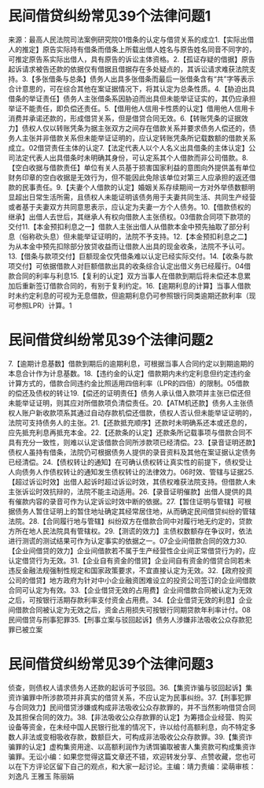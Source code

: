 # 民间借贷纠纷常见39个法律问题1

来源：最高人民法院司法案例研究院01借条的认定与借贷关系的成立1.【实际出借人的推定】原告实际持有借条而借条上所载出借人姓名与原告姓名同音不同字的，可推定原告系实际出借人，具有原告的诉讼主体资格。2.【孤证存疑的借据】原告起诉请求被告还款的依据仅有借据且借据存在多处疑点的，其诉讼请求难获法院支持。3.【多张借条与总条】债务人出具多张借条而最后一张借条含有“共”字等表示合计意思的，可在综合其他在案证据情况下，将其认定为总条性质。4.【胁迫出具借条的举证责任】债务人主张借条系因胁迫而出具但未能举证证实的，其仍应承担举证不能责任，即负偿还责任。5.【借用他人信用卡性质的认定】借用他人信用卡消费并承诺还款的，形成借贷关系，但是借贷合同无效。6.【转账凭条的证据效力】债权人仅以转账凭条为据主张双方之间存在借款关系并要求债务人偿还的，债务人主张并非借款关系但未能举证证明的，应认定转账凭条所记载数额的借款关系成立。02借贷责任主体的认定7.【法定代表人以个人名义出具借条的主体认定】公司法定代表人出具借条时未明确其身份，可认定系其个人借款而非公司借款。8.【空白收据与借款责任】单位有关人员基于损害国家利益的意图向外提供盖有单位财务印章的空白收据是无效行为，但不能因此免除该单位对第三人应承担的返还借款的民事责任。9.【夫妻个人借款的认定】婚姻关系存续期间一方对外举债数额明显超出日常生活所需，且债权人未能证明该债务用于夫妻共同生活、共同生产经营或者基于夫妻双方共同意思表示，应认定为夫妻一方个人债务。10.【借款债权的继承】出借人去世后，其继承人有权向借款人主张债权。03借款合同项下款项的交付11.【本金预扣利息之一】借款人主张出借人从借款本金中预先抽取了部分利息（俗称砍头息）但未能举证证明的，法院不予支持。12.【本金预扣利息之二】为从本金中预先扣除部分放贷收益而让借款人出具的现金收条，法院不予认可。13.【借条与款项交付】巨额现金仅凭借条难以认定已经实际交付。14.【收条与款项交付】可依据借款人对巨额借款出具的收条综合认定出借义务已经履行。04借款合同的利率与利息15.【复利的认定】双方当事人在借款到期后将未偿还本息累加后重新签订借款合同的，有别于复利约定。16.【逾期利息的计算】当事人借款时未约定利息的可视为无息借款，但逾期利息仍可参照银行同类逾期还款利率（现可参照LPR）计算。1

# 民间借贷纠纷常见39个法律问题2

7.【逾期计息基数】借款到期后的逾期利息，可根据当事人合同约定以到期逾期的本息合计作为计息基数。18.【违约金的认定】借款期内未约定利息但约定违约金计算方式的，借款合同违约金比照适用四倍利率（LPR的四倍）的限制。05借款的偿还及债权的转让19.【偿还的证明责任】债务人承认借入款项并主张已偿还但未能举证证明，则其应对所借款项负清偿责任。20.【ATM机还款】债务人主张债权人账户新收款项系其通过自动存款机偿还借款，债权人否认但未能举证证明的，法院可支持债务人的主张。21.【还款抵充顺序】还款时未明确系还本或还息的，应先抵充利息再抵充本金。22.【还款条的认定】还款条所记载事项与借款合同不具有充分一致性，则难以认定该借款合同所涉款项已经清偿。23.【录音证明还款】债权人虽持有借条，法院仍可根据债务人提供的录音资料及其他在案证据认定债务已经清偿。24.【债权转让的通知】在可确认债权转让真实性的前提下，债权受让人向债务人作债权转让的通知发生债权转让的法律效力。06时效、管辖与证据25.【超过诉讼时效】出借人起诉时超过诉讼时效，其债权难获法院支持。但借款人未主张诉讼时效抗辩的，法院不能主动适用。26.【录音证明催款】出借人提供的具有催款内容的录音可作为认定诉讼时效中断的依据。27.【暂住证明与管辖】可根据债务人暂住证明上的暂住地址确定其经常居住地，从而确定民间借贷纠纷的管辖法院。28.【合同履行地与管辖】纠纷双方在借款合同中对履行地无约定的，贷款方所在地人民法院具有管辖权。29.【测谎的效力】主债权数额存在争议时，依法进行测谎的测试结果可作为认定事实的依据之一。07企业间借款合同的效力30.【企业间借贷的效力】企业间借款若不属于生产经营性企业间正常借贷行为的，应认定借贷行为无效。31.【企业自有资金的借贷】企业间自有资金的借贷合同若未违反金融法规强制性规定和国家政策要求，不宜直接认定为无效。32.【政府投资公司的借贷】地方政府为针对中小企业融资困难设立的投资公司签订的企业间借款合同可认定为有效。33.【企业借贷无效的占用费】企业间借款合同被认定为无效之后，可按银行活期存款利率支付资金占用费。34.【企业借贷无效的利息】企业间借款合同被认定为无效之后，资金占用损失可按银行同期贷款年利率计付。08民间借贷与刑事犯罪35.【刑事立案与驳回起诉】债务人涉嫌非法吸收公众存款犯罪已被立案

# 民间借贷纠纷常见39个法律问题3

侦查，则债权人请求债务人还款的起诉可予驳回。36.【集资诈骗与驳回起诉】集资诈骗罪中所涉款项并非真实的借贷关系，不应认定为民事纠纷。37.【刑事犯罪与合同效力】民间借贷涉嫌或构成非法吸收公众存款罪的，并不当然影响借贷合同及其担保合同的效力。38.【非法吸收公众存款罪的认定】为筹措企业经营、购买设备等资金，在未经中国人民银行批准的情况下，许以给付高额利息，向不特定多数人非法或变相吸收存款，数额巨大，可构成非法吸收公众存款罪。39.【集资诈骗罪的认定】虚构集资用途、以高额利润作为诱饵骗取被害人集资款可构成集资诈骗罪。无讼小编：如果您觉得这篇文章还不错，欢迎转发分享、点赞收藏，您也可以在下方评论区留下自己的观点，和大家一起讨论。主编：靖力责编：梁萌审核：刘逸凡 王雅玉 陈丽娟

